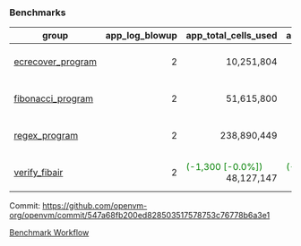 ### Benchmarks
| group | app_log_blowup | app_total_cells_used | app_total_cycles | app_total_proof_time_ms | leaf_log_blowup | leaf_total_cells_used | leaf_total_cycles | leaf_total_proof_time_ms | max_segment_length | instance | alloc |
|---|---|---|---|---|---|---|---|---|---|---|---|
| [ ecrecover_program ](https://github.com/openvm-org/openvm/blob/benchmark-results/benchmarks-pr/1051/individual/ecrecover-547a68fb200ed828503517578753c76778b6a3e1.md) | <div style='text-align: right'> 2 </div>  | <div style='text-align: right'> 10,251,804 </div>  | <div style='text-align: right'> 195,066 </div>  | <span style='color: red'>(+90.0 [+4.7%])</span><div style='text-align: right'> 2,025.0 </div>  | <div style='text-align: right'> - </div>  | <div style='text-align: right'> - </div>  | <div style='text-align: right'> - </div>  | <div style='text-align: right'> - </div>  | 1048476 | 64cpu-linux-arm64 | mimalloc |
| [ fibonacci_program ](https://github.com/openvm-org/openvm/blob/benchmark-results/benchmarks-pr/1051/individual/fibonacci-547a68fb200ed828503517578753c76778b6a3e1.md) | <div style='text-align: right'> 2 </div>  | <div style='text-align: right'> 51,615,800 </div>  | <div style='text-align: right'> 3,000,274 </div>  | <span style='color: red'>(+38.0 [+0.7%])</span><div style='text-align: right'> 5,534.0 </div>  | <div style='text-align: right'> - </div>  | <div style='text-align: right'> - </div>  | <div style='text-align: right'> - </div>  | <div style='text-align: right'> - </div>  | 1048476 | 64cpu-linux-arm64 | mimalloc |
| [ regex_program ](https://github.com/openvm-org/openvm/blob/benchmark-results/benchmarks-pr/1051/individual/regex-547a68fb200ed828503517578753c76778b6a3e1.md) | <div style='text-align: right'> 2 </div>  | <div style='text-align: right'> 238,890,449 </div>  | <div style='text-align: right'> 8,381,808 </div>  | <span style='color: red'>(+214.0 [+1.3%])</span><div style='text-align: right'> 17,307.0 </div>  | <div style='text-align: right'> - </div>  | <div style='text-align: right'> - </div>  | <div style='text-align: right'> - </div>  | <div style='text-align: right'> - </div>  | 1048476 | 64cpu-linux-arm64 | mimalloc |
| [ verify_fibair ](https://github.com/openvm-org/openvm/blob/benchmark-results/benchmarks-pr/1051/individual/verify_fibair-547a68fb200ed828503517578753c76778b6a3e1.md) | <div style='text-align: right'> 2 </div>  | <span style='color: green'>(-1,300 [-0.0%])</span><div style='text-align: right'> 48,127,147 </div>  | <span style='color: green'>(-176 [-0.0%])</span><div style='text-align: right'> 397,164 </div>  | <span style='color: green'>(-27.0 [-0.9%])</span><div style='text-align: right'> 3,147.0 </div>  | <div style='text-align: right'> - </div>  | <div style='text-align: right'> - </div>  | <div style='text-align: right'> - </div>  | <div style='text-align: right'> - </div>  | 1048476 | 64cpu-linux-arm64 | mimalloc |


Commit: https://github.com/openvm-org/openvm/commit/547a68fb200ed828503517578753c76778b6a3e1

[Benchmark Workflow](https://github.com/openvm-org/openvm/actions/runs/12345072349)
